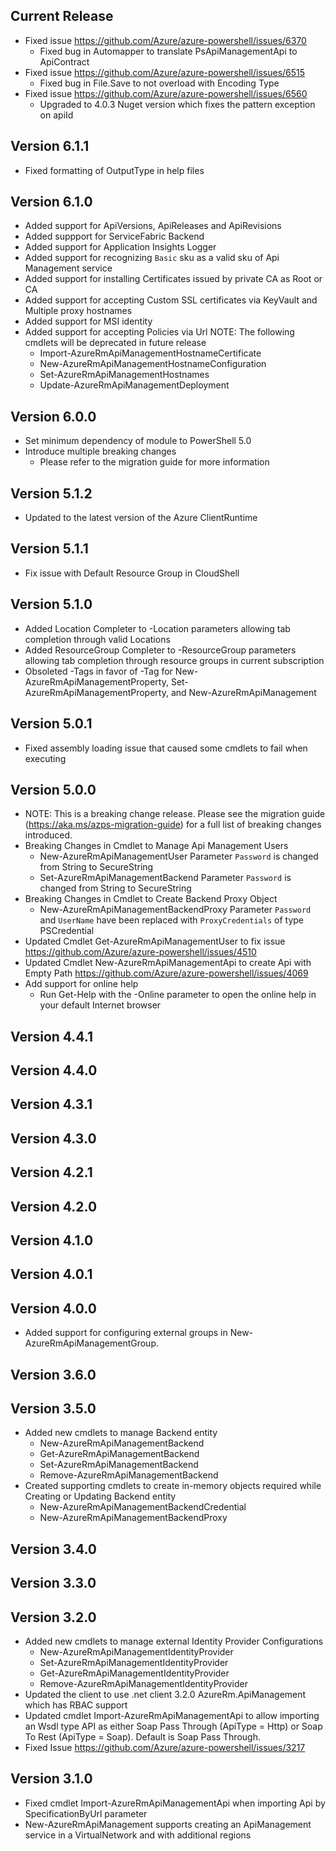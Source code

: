 <!--
    Please leave this section at the top of the change log.

    Changes for the current release should go under the section titled "Current Release", and should adhere to the following format:

    ## Current Release
    * Overview of change #1
        - Additional information about change #1
    * Overview of change #2
        - Additional information about change #2
        - Additional information about change #2
    * Overview of change #3
    * Overview of change #4
        - Additional information about change #4

    ## YYYY.MM.DD - Version X.Y.Z (Previous Release)
    * Overview of change #1
        - Additional information about change #1
-->
## Current Release
* Fixed issue https://github.com/Azure/azure-powershell/issues/6370
    - Fixed bug in Automapper to translate PsApiManagementApi to ApiContract
* Fixed issue https://github.com/Azure/azure-powershell/issues/6515
    - Fixed bug in File.Save to not overload with Encoding Type
* Fixed issue https://github.com/Azure/azure-powershell/issues/6560
    - Upgraded to 4.0.3 Nuget version which fixes the pattern exception on apiId

## Version 6.1.1
* Fixed formatting of OutputType in help files

## Version 6.1.0
* Added support for ApiVersions, ApiReleases and ApiRevisions
* Added suppport for ServiceFabric Backend
* Added support for Application Insights Logger
* Added support for recognizing `Basic` sku as a valid sku of Api Management service
* Added support for installing Certificates issued by private CA as Root or CA
* Added support for accepting Custom SSL certificates via KeyVault and Multiple proxy hostnames
* Added support for MSI identity
* Added support for accepting Policies via Url
NOTE: The following cmdlets will be deprecated in future release
   - Import-AzureRmApiManagementHostnameCertificate
   - New-AzureRmApiManagementHostnameConfiguration
   - Set-AzureRmApiManagementHostnames
   - Update-AzureRmApiManagementDeployment

## Version 6.0.0
* Set minimum dependency of module to PowerShell 5.0
* Introduce multiple breaking changes
    - Please refer to the migration guide for more information

## Version 5.1.2
* Updated to the latest version of the Azure ClientRuntime

## Version 5.1.1
* Fix issue with Default Resource Group in CloudShell

## Version 5.1.0
* Added Location Completer to -Location parameters allowing tab completion through valid Locations
* Added ResourceGroup Completer to -ResourceGroup parameters allowing tab completion through resource groups in current subscription
* Obsoleted -Tags in favor of -Tag for New-AzureRmApiManagementProperty, Set-AzureRmApiManagementProperty, and New-AzureRmApiManagement

## Version 5.0.1
* Fixed assembly loading issue that caused some cmdlets to fail when executing

## Version 5.0.0
* NOTE: This is a breaking change release. Please see the migration guide (https://aka.ms/azps-migration-guide) for a full list of breaking changes introduced.
* Breaking Changes in Cmdlet to Manage Api Management Users
    - New-AzureRmApiManagementUser Parameter `Password` is changed from String to SecureString
    - Set-AzureRmApiManagementBackend Parameter `Password` is changed from String to SecureString
* Breaking Changes in Cmdlet to Create Backend Proxy Object
    - New-AzureRmApiManagementBackendProxy Parameter `Password` and `UserName` have been replaced with `ProxyCredentials` of type PSCredential
* Updated Cmdlet Get-AzureRmApiManagementUser to fix issue https://github.com/Azure/azure-powershell/issues/4510
* Updated Cmdlet New-AzureRmApiManagementApi to create Api with Empty Path https://github.com/Azure/azure-powershell/issues/4069
* Add support for online help
    - Run Get-Help with the -Online parameter to open the online help in your default Internet browser

## Version 4.4.1

## Version 4.4.0

## Version 4.3.1

## Version 4.3.0

## Version 4.2.1

## Version 4.2.0

## Version 4.1.0

## Version 4.0.1

## Version 4.0.0
* Added support for configuring external groups in New-AzureRmApiManagementGroup.

## Version 3.6.0

## Version 3.5.0
* Added new cmdlets to manage Backend entity
    - New-AzureRmApiManagementBackend
    - Get-AzureRmApiManagementBackend
    - Set-AzureRmApiManagementBackend
    - Remove-AzureRmApiManagementBackend
* Created supporting cmdlets to create in-memory objects required while Creating or Updating Backend entity
    - New-AzureRmApiManagementBackendCredential
    - New-AzureRmApiManagementBackendProxy

## Version 3.4.0

## Version 3.3.0

## Version 3.2.0
* Added new cmdlets to manage external Identity Provider Configurations
    - New-AzureRmApiManagementIdentityProvider
    - Set-AzureRmApiManagementIdentityProvider
    - Get-AzureRmApiManagementIdentityProvider
    - Remove-AzureRmApiManagementIdentityProvider
* Updated the client to use .net client 3.2.0 AzureRm.ApiManagement which has RBAC support
* Updated cmdlet Import-AzureRmApiManagementApi to allow importing an Wsdl type API as either Soap Pass Through (ApiType = Http) or Soap To Rest (ApiType = Soap). Default is Soap Pass Through.
* Fixed Issue https://github.com/Azure/azure-powershell/issues/3217

## Version 3.1.0
* Fixed cmdlet Import-AzureRmApiManagementApi when importing Api by SpecificationByUrl parameter
* New-AzureRmApiManagement supports creating an ApiManagement service in a VirtualNetwork and with additional regions
